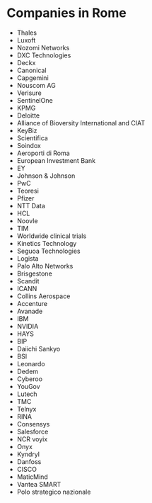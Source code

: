 # Companies in Rome
* Thales
* Luxoft
* Nozomi Networks
* DXC Technologies
* Deckx
* Canonical
* Capgemini
* Nouscom AG
* Verisure
* SentinelOne
* KPMG
* Deloitte
* Alliance of Bioversity International and CIAT
* KeyBiz
* Scientifica
* Soindox
* Aeroporti di Roma
* European Investment Bank
* EY
* Johnson & Johnson
* PwC
* Teoresi
* Pfizer
* NTT Data
* HCL
* Noovle 
* TIM
* Worldwide clinical trials
* Kinetics Technology
* Seguoa Technologies
* Logista  
* Palo Alto Networks
* Brisgestone
* Scandit
* ICANN
* Collins Aerospace
* Accenture
* Avanade
* IBM
* NVIDIA
* HAYS
* BIP
* Daiichi Sankyo
* BSI
* Leonardo
* Dedem
* Cyberoo
* YouGov
* Lutech
* TMC
* Telnyx
* RINA
* Consensys
* Salesforce
* NCR voyix
* Onyx
* Kyndryl
* Danfoss
* CISCO
* MaticMind
* Vantea SMART
* Polo strategico nazionale